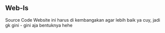## Web-Is
Source Code Website ini harus di kembangakan agar lebih baik ya cuy, jadi gk gini - gini aja bentuknya hehe
